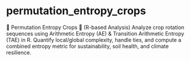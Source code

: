 # permutation_entropy_crops
🚜 Permutation Entropy Crops 🌾 (R-based Analysis) Analyze crop rotation sequences using Arithmetic Entropy (AE) &amp; Transition Arithmetic Entropy (TAE) in R. Quantify local/global complexity, handle ties, and compute a combined entropy metric for sustainability, soil health, and climate resilience. 
